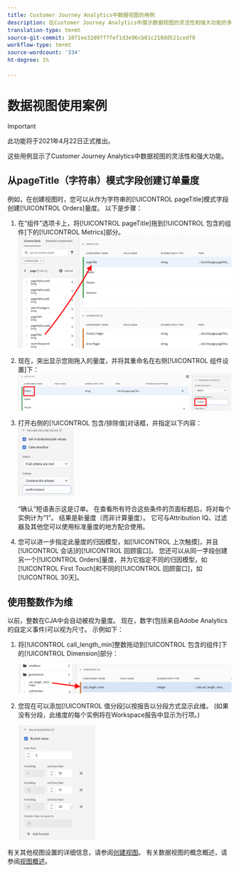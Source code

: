 ```yaml
---
title: Customer Journey Analytics中数据视图的用例
description: 在Customer Journey Analytics中展示数据视图的灵活性和强大功能的多种用例
translation-type: tm+mt
source-git-commit: 1071ee32d0ff7fef1d3e96cb81c210dd521cedf0
workflow-type: tm+mt
source-wordcount: '334'
ht-degree: 1%

---
```



# 数据视图使用案例

>[!IMPORTANT]
>
>此功能将于2021年4月22日正式推出。

这些用例显示了Customer Journey Analytics中数据视图的灵活性和强大功能。

## 从pageTitle（字符串）模式字段创建订单量度

例如，在创建视图时，您可以从作为字符串的[!UICONTROL pageTitle]模式字段创建[!UICONTROL Orders]量度。 以下是步骤：

1. 在“组件”选项卡上，将[!UICONTROL pageTitle]拖到[!UICONTROL 包含的组件]下的[!UICONTROL Metrics]部分。
   ![](assets/use-case1a.png)
1. 现在，突出显示您刚拖入的量度，并将其重命名在右侧[!UICONTROL 组件设置]下：
   ![](assets/orders.png)
1. 打开右侧的[!UICONTROL 包含/排除值]对话框，并指定以下内容：
   ![](assets/orders2.png)

   “确认”短语表示这是订单。 在查看所有符合这些条件的页面标题后，将对每个实例计为“1”。 结果是新量度（而非计算量度）。 它可与Attribution IQ、过滤器及其他您可以使用标准量度的地方配合使用。
1. 您可以进一步指定此量度的归因模型，如[!UICONTROL 上次触摸]，并且[!UICONTROL 会话]的[!UICONTROL 回顾窗口]。
您还可以从同一字段创建另一个[!UICONTROL Orders]量度，并为它指定不同的归因模型，如[!UICONTROL First Touch]和不同的[!UICONTROL 回顾窗口]，如[!UICONTROL 30天]。

## 使用整数作为维

以前，整数在CJA中会自动被视为量度。 现在，数字(包括来自Adobe Analytics的自定义事件)可以视为尺寸。 示例如下：

1. 将[!UICONTROL call_length_min]整数拖动到[!UICONTROL 包含的组件]下的[!UICONTROL Dimension]部分：

   ![](assets/integers.png)

1. 您现在可以添加[!UICONTROL 值分段]以按报告以分段方式显示此维。 (如果没有分段，此维度的每个实例将在Workspace报告中显示为行项。)

   ![](assets/bucketing.png)

有关其他视图设置的详细信息，请参阅[创建视图](/help/data-views/create-dataview2.md)。
有关数据视图的概念概述，请参阅[视图概述](/help/data-views/data-views.md)。